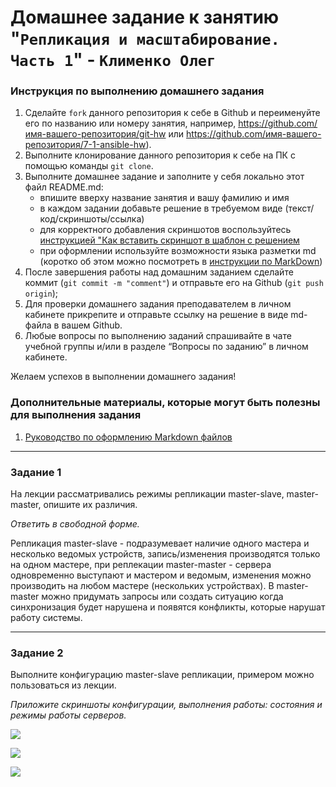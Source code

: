 # Домашнее задание к занятию "`Репликация и масштабирование. Часть 1`" - `Клименко Олег`


### Инструкция по выполнению домашнего задания

   1. Сделайте `fork` данного репозитория к себе в Github и переименуйте его по названию или номеру занятия, например, https://github.com/имя-вашего-репозитория/git-hw или  https://github.com/имя-вашего-репозитория/7-1-ansible-hw).
   2. Выполните клонирование данного репозитория к себе на ПК с помощью команды `git clone`.
   3. Выполните домашнее задание и заполните у себя локально этот файл README.md:
      - впишите вверху название занятия и вашу фамилию и имя
      - в каждом задании добавьте решение в требуемом виде (текст/код/скриншоты/ссылка)
      - для корректного добавления скриншотов воспользуйтесь [инструкцией "Как вставить скриншот в шаблон с решением](https://github.com/netology-code/sys-pattern-homework/blob/main/screen-instruction.md)
      - при оформлении используйте возможности языка разметки md (коротко об этом можно посмотреть в [инструкции  по MarkDown](https://github.com/netology-code/sys-pattern-homework/blob/main/md-instruction.md))
   4. После завершения работы над домашним заданием сделайте коммит (`git commit -m "comment"`) и отправьте его на Github (`git push origin`);
   5. Для проверки домашнего задания преподавателем в личном кабинете прикрепите и отправьте ссылку на решение в виде md-файла в вашем Github.
   6. Любые вопросы по выполнению заданий спрашивайте в чате учебной группы и/или в разделе “Вопросы по заданию” в личном кабинете.
   
Желаем успехов в выполнении домашнего задания!
   
### Дополнительные материалы, которые могут быть полезны для выполнения задания

1. [Руководство по оформлению Markdown файлов](https://gist.github.com/Jekins/2bf2d0638163f1294637#Code)

---

### Задание 1

На лекции рассматривались режимы репликации master-slave, master-master, опишите их различия.

*Ответить в свободной форме.*

Репликация master-slave - подразумевает наличие одного мастера и несколько ведомых устройств, запись/изменения производятся только на одном мастере, при реплекации master-master - сервера одновременно выступают и мастером и ведомым, изменения можно производить на любом мастере (нескольких устройствах). В master-master можно придумать запросы или создать ситуацию когда синхронизация будет нарушена и появятся конфликты, которые нарушат работу системы.

---

### Задание 2

Выполните конфигурацию master-slave репликации, примером можно пользоваться из лекции.

*Приложите скриншоты конфигурации, выполнения работы: состояния и режимы работы серверов.*

![](https://cdn.discordapp.com/attachments/1258765964451778723/1264508912997236881/image.png?ex=669e2132&is=669ccfb2&hm=7d0a9c85cf9ea9fbfe609543c0fbfe38be21779b5f64b1ce6d874310251f5acc&)

![](https://cdn.discordapp.com/attachments/1258765964451778723/1264509205331579032/image.png?ex=669e2177&is=669ccff7&hm=55fe77d5eefbb7b9cc9f506c8454e11d2045cd2fe0eb2d8ee3549175657b0d09&)

![](https://cdn.discordapp.com/attachments/1258765964451778723/1264510308131799040/image.png?ex=669e227e&is=669cd0fe&hm=9b6641e88276b87ed063eafc0eedbf0a99e59c1cb244c72680d405d2b5fa6f95&)
























